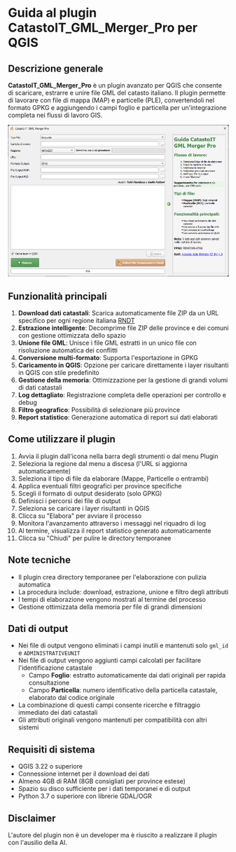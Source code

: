# Guida al plugin CatastoIT_GML_Merger_Pro per QGIS

## Descrizione generale
**CatastoIT_GML_Merger_Pro** è un plugin avanzato per QGIS che consente di scaricare, estrarre e unire file GML del catasto italiano. Il plugin permette di lavorare con file di mappa (MAP) e particelle (PLE), convertendoli nel formato GPKG e aggiungendo i campi foglio e particella per un'integrazione completa nei flussi di lavoro GIS.

![](./img/gui.png)

## Funzionalità principali

1. **Download dati catastali**: Scarica automaticamente file ZIP da un URL specifico per ogni regione italiana [RNDT](https://geodati.gov.it/geoportale/visualizzazione-metadati/scheda-metadati/?uuid=age:S_0000_ITALIA)
2. **Estrazione intelligente**: Decomprime file ZIP delle province e dei comuni con gestione ottimizzata dello spazio
3. **Unione file GML**: Unisce i file GML estratti in un unico file con risoluzione automatica dei conflitti
4. **Conversione multi-formato**: Supporta l'esportazione in GPKG
5. **Caricamento in QGIS**: Opzione per caricare direttamente i layer risultanti in QGIS con stile predefinito
6. **Gestione della memoria**: Ottimizzazione per la gestione di grandi volumi di dati catastali
7. **Log dettagliato**: Registrazione completa delle operazioni per controllo e debug
8. **Filtro geografico**: Possibilità di selezionare più province
9. **Report statistico**: Generazione automatica di report sui dati elaborati

## Come utilizzare il plugin

1. Avvia il plugin dall'icona nella barra degli strumenti o dal menu Plugin
2. Seleziona la regione dal menu a discesa (l'URL si aggiorna automaticamente)
3. Seleziona il tipo di file da elaborare (Mappe, Particelle o entrambi)
4. Applica eventuali filtri geografici per province specifiche
5. Scegli il formato di output desiderato (solo GPKG)
6. Definisci i percorsi dei file di output
7. Seleziona se caricare i layer risultanti in QGIS
8. Clicca su "Elabora" per avviare il processo
9. Monitora l'avanzamento attraverso i messaggi nel riquadro di log
10. Al termine, visualizza il report statistico generato automaticamente
11. Clicca su "Chiudi" per pulire le directory temporanee

## Note tecniche
- Il plugin crea directory temporanee per l'elaborazione con pulizia automatica
- La procedura include: download, estrazione, unione e filtro degli attributi
- I tempi di elaborazione vengono mostrati al termine del processo
- Gestione ottimizzata della memoria per file di grandi dimensioni

## Dati di output
- Nei file di output vengono eliminati i campi inutili e mantenuti solo `gml_id` e `ADMINISTRATIVEUNIT`
- Nei file di output vengono aggiunti campi calcolati per facilitare l'identificazione catastale
  - Campo **Foglio**: estratto automaticamente dai dati originali per rapida consultazione
  - Campo **Particella**: numero identificativo della particella catastale, elaborato dal codice originale
- La combinazione di questi campi consente ricerche e filtraggio immediato dei dati catastali
- Gli attributi originali vengono mantenuti per compatibilità con altri sistemi

## Requisiti di sistema
- QGIS 3.22 o superiore
- Connessione internet per il download dei dati
- Almeno 4GB di RAM (8GB consigliati per province estese)
- Spazio su disco sufficiente per i dati temporanei e di output
- Python 3.7 o superiore con librerie GDAL/OGR

## Disclaimer

L'autore del plugin non è un developer ma è riuscito a realizzare il plugin con l'ausilio della AI.